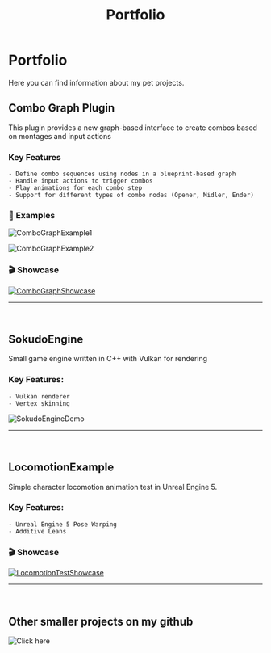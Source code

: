 ﻿---
layout: default
title: Portfolio
permalink: /portfolio/
---

# Portfolio

Here you can find information about my pet projects.

## Combo Graph Plugin
This plugin provides a new graph-based interface to create combos based on montages and input actions

### Key Features
    - Define combo sequences using nodes in a blueprint-based graph
    - Handle input actions to trigger combos
    - Play animations for each combo step
    - Support for different types of combo nodes (Opener, Midler, Ender)

### 📙 Examples

![ComboGraphExample1](https://apokrif6.github.io/assets/images/portfolio/combograph/ComboGraphExample1.png)

![ComboGraphExample2](https://apokrif6.github.io/assets/images/portfolio/combograph/ComboGraphExample2.png)

### 🎬 Showcase

[![ComboGraphShowcase](https://img.youtube.com/vi/tODbzmV0z-w/0.jpg)](https://youtu.be/tODbzmV0z-w)

---
<br>

## SokudoEngine
Small game engine written in C++ with Vulkan for rendering

### Key Features:

    - Vulkan renderer
    - Vertex skinning

![SokudoEngineDemo](https://apokrif6.github.io/assets/images/portfolio/sokudoengine/Demo.png)

---
<br>

## LocomotionExample
Simple character locomotion animation test in Unreal Engine 5.

### Key Features:

    - Unreal Engine 5 Pose Warping
    - Additive Leans

### 🎬 Showcase

[![LocomotionTestShowcase](https://img.youtube.com/vi/NAeK-juTPIw/0.jpg)](https://youtu.be/NAeK-juTPIw)

---
<br>

## Other smaller projects on my github

![Click here](https://github.com/apokrif6)